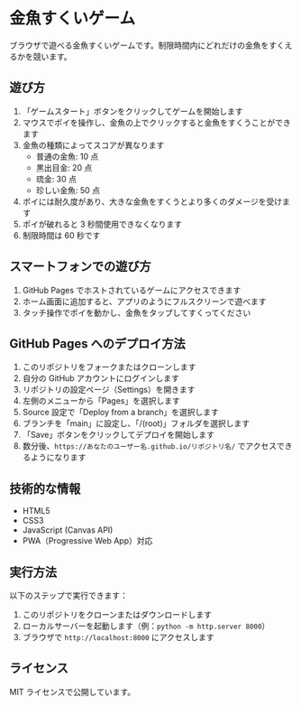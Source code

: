 # 金魚すくいゲーム

ブラウザで遊べる金魚すくいゲームです。制限時間内にどれだけの金魚をすくえるかを競います。

## 遊び方

1. 「ゲームスタート」ボタンをクリックしてゲームを開始します
2. マウスでポイを操作し、金魚の上でクリックすると金魚をすくうことができます
3. 金魚の種類によってスコアが異なります
   - 普通の金魚: 10 点
   - 黒出目金: 20 点
   - 琉金: 30 点
   - 珍しい金魚: 50 点
4. ポイには耐久度があり、大きな金魚をすくうとより多くのダメージを受けます
5. ポイが破れると 3 秒間使用できなくなります
6. 制限時間は 60 秒です

## スマートフォンでの遊び方

1. GitHub Pages でホストされているゲームにアクセスできます
2. ホーム画面に追加すると、アプリのようにフルスクリーンで遊べます
3. タッチ操作でポイを動かし、金魚をタップしてすくってください

## GitHub Pages へのデプロイ方法

1. このリポジトリをフォークまたはクローンします
2. 自分の GitHub アカウントにログインします
3. リポジトリの設定ページ（Settings）を開きます
4. 左側のメニューから「Pages」を選択します
5. Source 設定で「Deploy from a branch」を選択します
6. ブランチを「main」に設定し、「/(root)」フォルダを選択します
7. 「Save」ボタンをクリックしてデプロイを開始します
8. 数分後、`https://あなたのユーザー名.github.io/リポジトリ名/` でアクセスできるようになります

## 技術的な情報

- HTML5
- CSS3
- JavaScript (Canvas API)
- PWA（Progressive Web App）対応

## 実行方法

以下のステップで実行できます：

1. このリポジトリをクローンまたはダウンロードします
2. ローカルサーバーを起動します（例：`python -m http.server 8000`）
3. ブラウザで `http://localhost:8000` にアクセスします

## ライセンス

MIT ライセンスで公開しています。
